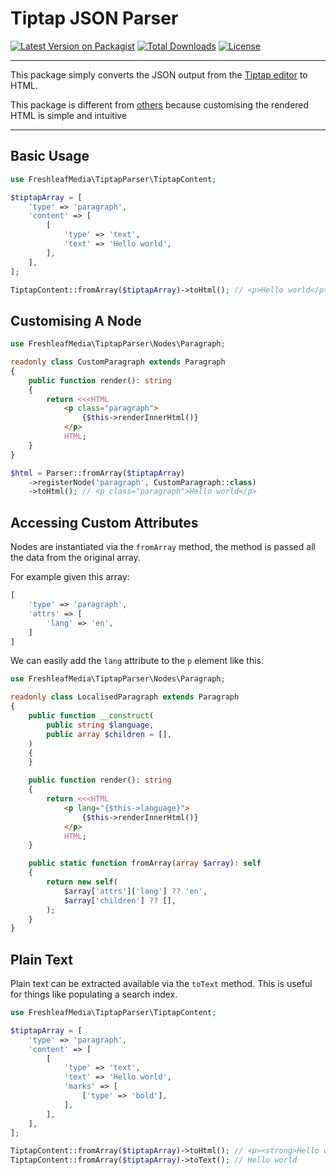 # Tiptap JSON Parser

[![Latest Version on Packagist](https://img.shields.io/packagist/v/freshleafmedia/tiptap-parser.svg?style=flat-square)](https://packagist.org/packages/freshleafmedia/tiptap-parser)
[![Total Downloads](https://img.shields.io/packagist/dt/freshleafmedia/tiptap-parser.svg?style=flat-square)](https://packagist.org/packages/freshleafmedia/tiptap-parser)
[![License](https://img.shields.io/packagist/l/freshleafmedia/tiptap-parser?style=flat-square)](https://packagist.org/packages/freshleafmedia/tiptap-parser)

---

This package simply converts the JSON output from the [Tiptap editor](https://github.com/awcodes/filament-tiptap-editor) to HTML.

This package is different from [others](https://github.com/ueberdosis/tiptap-php) because customising the rendered HTML is simple and intuitive

---

## Basic Usage

```php
use FreshleafMedia\TiptapParser\TiptapContent;

$tiptapArray = [
    'type' => 'paragraph',
    'content' => [
        [
            'type' => 'text',
            'text' => 'Hello world',
        ],
    ],
];

TiptapContent::fromArray($tiptapArray)->toHtml(); // <p>Hello world</p>
```


## Customising A Node

```php
use FreshleafMedia\TiptapParser\Nodes\Paragraph;

readonly class CustomParagraph extends Paragraph
{
    public function render(): string
    {
        return <<<HTML
            <p class="paragraph">
                {$this->renderInnerHtml()}
            </p>
            HTML;
    }
}

$html = Parser::fromArray($tiptapArray)
    ->registerNode('paragraph', CustomParagraph::class)
    ->toHtml(); // <p class="paragraph">Hello world</p>
```


## Accessing Custom Attributes

Nodes are instantiated via the `fromArray` method, the method is passed all the data from the original array.

For example given this array:

```php
[
    'type' => 'paragraph',
    'attrs' => [
        'lang' => 'en',
    ]
]
```

We can easily add the `lang` attribute to the `p` element like this:

```php
use FreshleafMedia\TiptapParser\Nodes\Paragraph;

readonly class LocalisedParagraph extends Paragraph
{
    public function __construct(
        public string $language,
        public array $children = [],
    )
    {
    }

    public function render(): string
    {
        return <<<HTML
            <p lang="{$this->language}">
                {$this->renderInnerHtml()}
            </p>
            HTML;
    }

    public static function fromArray(array $array): self
    {
        return new self(
            $array['attrs']['lang'] ?? 'en',
            $array['children'] ?? [],
        );
    }
}
```


## Plain Text

Plain text can be extracted available via the `toText` method. This is useful for things like populating a search index.

```php
use FreshleafMedia\TiptapParser\TiptapContent;

$tiptapArray = [
    'type' => 'paragraph',
    'content' => [
        [
            'type' => 'text',
            'text' => 'Hello world',
            'marks' => [
                ['type' => 'bold'],
            ],
        ],
    ],
];

TiptapContent::fromArray($tiptapArray)->toHtml(); // <p><strong>Hello world</strong></p>
TiptapContent::fromArray($tiptapArray)->toText(); // Hello world
```